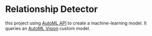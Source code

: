 # Relationship Detector

this project using [AutoML API](https://cloud.google.com/vision/automl/docs/reference/rest/) to create a machine-learning model. It queries an [AutoML Vision](https://cloud.google.com/vision/automl/docs/) custom model.

